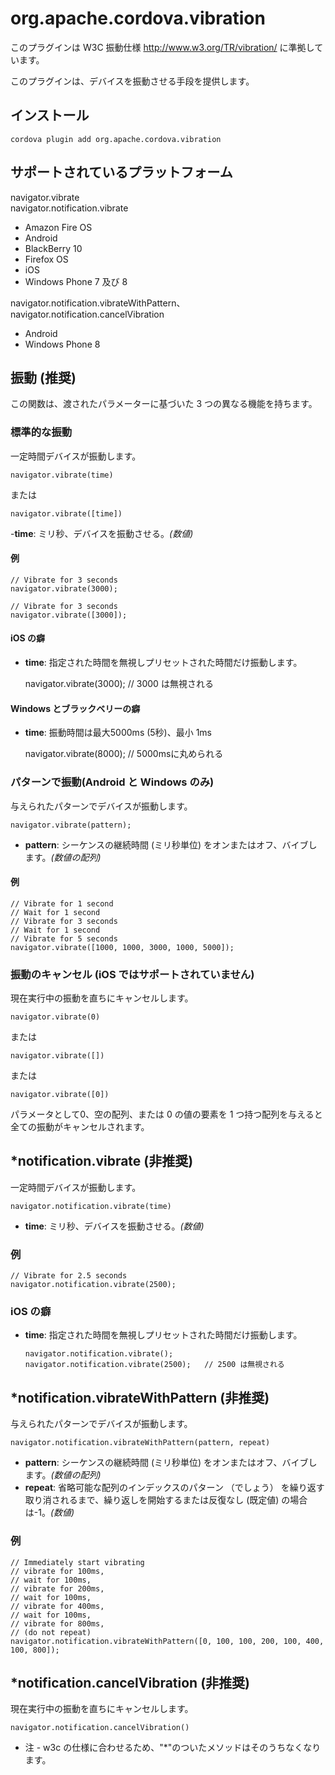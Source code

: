 <!---
    Licensed to the Apache Software Foundation (ASF) under one
    or more contributor license agreements.  See the NOTICE file
    distributed with this work for additional information
    regarding copyright ownership.  The ASF licenses this file
    to you under the Apache License, Version 2.0 (the
    "License"); you may not use this file except in compliance
    with the License.  You may obtain a copy of the License at

      http://www.apache.org/licenses/LICENSE-2.0

    Unless required by applicable law or agreed to in writing,
    software distributed under the License is distributed on an
    "AS IS" BASIS, WITHOUT WARRANTIES OR CONDITIONS OF ANY
    KIND, either express or implied.  See the License for the
    specific language governing permissions and limitations
    under the License.
-->

# org.apache.cordova.vibration

このプラグインは W3C 振動仕様 http://www.w3.org/TR/vibration/ に準拠しています。

このプラグインは、デバイスを振動させる手段を提供します。

## インストール

    cordova plugin add org.apache.cordova.vibration
    

## サポートされているプラットフォーム

navigator.vibrate  
navigator.notification.vibrate 
- Amazon Fire OS
- Android
- BlackBerry 10
- Firefox OS
- iOS
- Windows Phone 7 及び 8

navigator.notification.vibrateWithPattern、  
navigator.notification.cancelVibration 
- Android
- Windows Phone 8

## 振動 (推奨)

この関数は、渡されたパラメーターに基づいた 3 つの異なる機能を持ちます。

### 標準的な振動

一定時間デバイスが振動します。

    navigator.vibrate(time)
    

または

    navigator.vibrate([time])
    

-**time**: ミリ秒、デバイスを振動させる。*(数値)*

#### 例

    // Vibrate for 3 seconds
    navigator.vibrate(3000);
    
    // Vibrate for 3 seconds
    navigator.vibrate([3000]);
    

#### iOS の癖

*   **time**: 指定された時間を無視しプリセットされた時間だけ振動します。
    
    navigator.vibrate(3000); // 3000 は無視される

#### Windows とブラックベリーの癖

*   **time**: 振動時間は最大5000ms (5秒)、最小 1ms
    
    navigator.vibrate(8000); // 5000msに丸められる

### パターンで振動(Android と Windows のみ)

与えられたパターンでデバイスが振動します。

    navigator.vibrate(pattern);   
    

*   **pattern**: シーケンスの継続時間 (ミリ秒単位) をオンまたはオフ、バイブします。*(数値の配列)*

#### 例

    // Vibrate for 1 second
    // Wait for 1 second
    // Vibrate for 3 seconds
    // Wait for 1 second
    // Vibrate for 5 seconds
    navigator.vibrate([1000, 1000, 3000, 1000, 5000]);
    

### 振動のキャンセル (iOS ではサポートされていません)

現在実行中の振動を直ちにキャンセルします。

    navigator.vibrate(0)
    

または

    navigator.vibrate([])
    

または

    navigator.vibrate([0])
    

パラメータとして0、空の配列、または 0 の値の要素を 1 つ持つ配列を与えると全ての振動がキャンセルされます。

## *notification.vibrate (非推奨)

一定時間デバイスが振動します。

    navigator.notification.vibrate(time)
    

*   **time**: ミリ秒、デバイスを振動させる。*(数値)*

### 例

    // Vibrate for 2.5 seconds
    navigator.notification.vibrate(2500);
    

### iOS の癖

*   **time**: 指定された時間を無視しプリセットされた時間だけ振動します。
    
        navigator.notification.vibrate();
        navigator.notification.vibrate(2500);   // 2500 は無視される
        

## *notification.vibrateWithPattern (非推奨)

与えられたパターンでデバイスが振動します。

    navigator.notification.vibrateWithPattern(pattern, repeat)
    

*   **pattern**: シーケンスの継続時間 (ミリ秒単位) をオンまたはオフ、バイブします。*(数値の配列)*
*   **repeat**: 省略可能な配列のインデックスのパターン （でしょう） を繰り返す取り消されるまで、繰り返しを開始するまたは反復なし (既定値) の場合は-1。*(数値)*

### 例

    // Immediately start vibrating
    // vibrate for 100ms,
    // wait for 100ms,
    // vibrate for 200ms,
    // wait for 100ms,
    // vibrate for 400ms,
    // wait for 100ms,
    // vibrate for 800ms,
    // (do not repeat)
    navigator.notification.vibrateWithPattern([0, 100, 100, 200, 100, 400, 100, 800]);
    

## *notification.cancelVibration (非推奨)

現在実行中の振動を直ちにキャンセルします。

    navigator.notification.cancelVibration()
    

* 注 - w3c の仕様に合わせるため、"*"のついたメソッドはそのうちなくなります。
